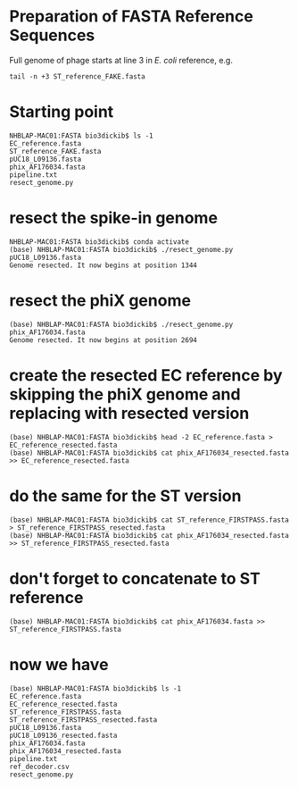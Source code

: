 # Preparation of FASTA Reference Sequences

Full genome of phage starts at line 3 in _E. coli_ reference, e.g.
```
tail -n +3 ST_reference_FAKE.fasta
```

# Starting point
```
NHBLAP-MAC01:FASTA bio3dickib$ ls -1
EC_reference.fasta
ST_reference_FAKE.fasta
pUC18_L09136.fasta
phix_AF176034.fasta
pipeline.txt
resect_genome.py
```

# resect the spike-in genome
```
NHBLAP-MAC01:FASTA bio3dickib$ conda activate
(base) NHBLAP-MAC01:FASTA bio3dickib$ ./resect_genome.py pUC18_L09136.fasta
Genome resected. It now begins at position 1344
```

# resect the phiX genome
```
(base) NHBLAP-MAC01:FASTA bio3dickib$ ./resect_genome.py phix_AF176034.fasta
Genome resected. It now begins at position 2694
```

# create the resected EC reference by skipping the phiX genome and replacing with resected version
```
(base) NHBLAP-MAC01:FASTA bio3dickib$ head -2 EC_reference.fasta > EC_reference_resected.fasta
(base) NHBLAP-MAC01:FASTA bio3dickib$ cat phix_AF176034_resected.fasta >> EC_reference_resected.fasta
```
# do the same for the ST version
```
(base) NHBLAP-MAC01:FASTA bio3dickib$ cat ST_reference_FIRSTPASS.fasta > ST_reference_FIRSTPASS_resected.fasta
(base) NHBLAP-MAC01:FASTA bio3dickib$ cat phix_AF176034_resected.fasta >> ST_reference_FIRSTPASS_resected.fasta
```

# don't forget to concatenate to ST reference
```
(base) NHBLAP-MAC01:FASTA bio3dickib$ cat phix_AF176034.fasta >> ST_reference_FIRSTPASS.fasta
```

# now we have
```
(base) NHBLAP-MAC01:FASTA bio3dickib$ ls -1
EC_reference.fasta
EC_reference_resected.fasta
ST_reference_FIRSTPASS.fasta
ST_reference_FIRSTPASS_resected.fasta
pUC18_L09136.fasta
pUC18_L09136_resected.fasta
phix_AF176034.fasta
phix_AF176034_resected.fasta
pipeline.txt
ref_decoder.csv
resect_genome.py
```
